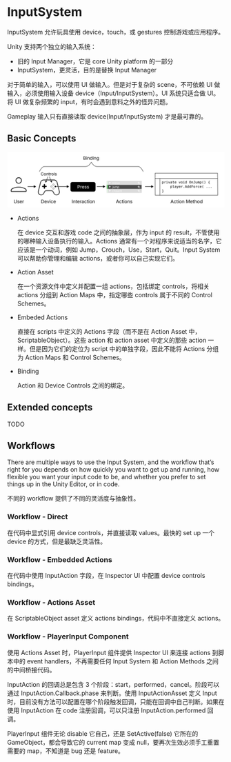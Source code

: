 # InputSystem

InputSystem 允许玩具使用 device，touch，或 gestures 控制游戏或应用程序。

Unity 支持两个独立的输入系统：

- 旧的 Input Manager，它是 core Unity platform 的一部分
- InputSystem，更灵活，目的是替换 Input Manager

对于简单的输入，可以使用 UI 做输入。但是对于复杂的 scene，不可依赖 UI 做输入，必须使用输入设备 device（Input/InputSystem）。UI 系统只适合做 UI。将 UI 做复杂频繁的 input，有时会遇到意料之外的怪异问题。

Gameplay 输入只有直接读取 device(Input/InputSystem) 才是最可靠的。

## Basic Concepts

![ConceptsOverview](image/ConceptsOverview.svg)

- Actions

  在 device 交互和游戏 code 之间的抽象层，作为 input 的 result，不管使用的哪种输入设备执行的输入。Actions 通常有一个对程序来说适当的名字，它应该是一个动词，例如 Jump，Crouch，Use，Start，Quit。Input System 可以帮助你管理和编辑 actions，或者你可以自己实现它们。

- Action Asset

  在一个资源文件中定义并配置一组 actions，包括绑定 controls，将相关 actions 分组到 Action Maps 中，指定哪些 controls 属于不同的 Control Schemes。

- Embeded Actions

  直接在 scripts 中定义的 Actions 字段（而不是在 Action Asset 中，ScriptableObject）。这些 action 和 action asset 中定义的那些 action 一样。但是因为它们的定位为 script 中的单独字段，因此不能将 Actions 分组为 Action Maps 和 Control Schemes。

- Binding

  Action 和 Device Controls 之间的绑定。

## Extended concepts

TODO

## Workflows

There are multiple ways to use the Input System, and the workflow that’s right for you depends on how quickly you want to get up and running, how flexible you want your input code to be, and whether you prefer to set things up in the Unity Editor, or in code.

不同的 workflow 提供了不同的灵活度与抽象性。

### Workflow - Direct

在代码中显式引用 device controls，并直接读取 values。最快的 set up 一个 device 的方式，但是最缺乏灵活性。

### Workflow - Embedded Actions

在代码中使用 InputAction 字段，在 Inspector UI 中配置 device controls bindings。

### Workflow - Actions Asset

在 ScriptableObject asset 定义 actions bindings，代码中不直接定义 actions。

### Workflow - PlayerInput Component

使用 Actions Asset 时，PlayerInput 组件提供 Inspector UI 来连接 actions 到脚本中的 event handlers，不再需要任何 Input System 和 Action Methods 之间的中间桥接代码。

InputAction 的回调总是包含 3 个阶段：start，performed，cancel。阶段可以通过 InputAction.Callback.phase 来判断。使用 InputActionAsset 定义 Input 时，目前没有方法可以配置在哪个阶段触发回调，只能在回调中自己判断。如果在使用 InputAction 在 code 注册回调，可以只注册 InputAction.performed 回调。

PlayerInput 组件无论 disable 它自己，还是 SetActive(false) 它所在的 GameObject，都会导致它的 current map 变成 null，要再次生效必须手工重置需要的 map，不知道是 bug 还是 feature。

